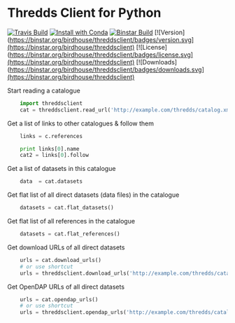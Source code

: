 Thredds Client for Python
=========================
[![Travis Build](https://travis-ci.org/bird-house/threddsclient.svg?branch=master)](https://travis-ci.org/bird-house/threddsclient)
[![Install with Conda](https://binstar.org/birdhouse/threddsclient/badges/installer/conda.svg)](https://binstar.org/birdhouse/threddsclient)
[![Binstar Build](https://binstar.org/birdhouse/threddsclient/badges/build.svg)](https://binstar.org/birdhouse/threddsclient)
[![Version](https://binstar.org/birdhouse/threddsclient/badges/version.svg](https://binstar.org/birdhouse/threddsclient)
[![License](https://binstar.org/birdhouse/threddsclient/badges/license.svg](https://binstar.org/birdhouse/threddsclient)
[![Downloads](https://binstar.org/birdhouse/threddsclient/badges/downloads.svg](https://binstar.org/birdhouse/threddsclient)


Start reading a catalogue

```python
    import threddsclient
    cat = threddsclient.read_url('http://example.com/thredds/catalog.xml')
```

Get a list of links to other catalogues & follow them

```python
    links = c.references

    print links[0].name
    cat2 = links[0].follow
```

Get a list of datasets in this catalogue

```python
    data  = cat.datasets
```

Get flat list of all direct datasets (data files) in the catalogue

```python
    datasets = cat.flat_datasets()
```

Get flat list of all references in the catalogue

```python
    datasets = cat.flat_references()
```

Get download URLs of all direct datasets

```python
    urls = cat.download_urls()
    # or use shortcut
    urls = threddsclient.download_urls('http://example.com/thredds/catalog.xml')
```

Get OpenDAP URLs of all direct datasets

```python
    urls = cat.opendap_urls()
    # or use shortcut
    urls = threddsclient.opendap_urls('http://example.com/thredds/catalog.xml')
```
